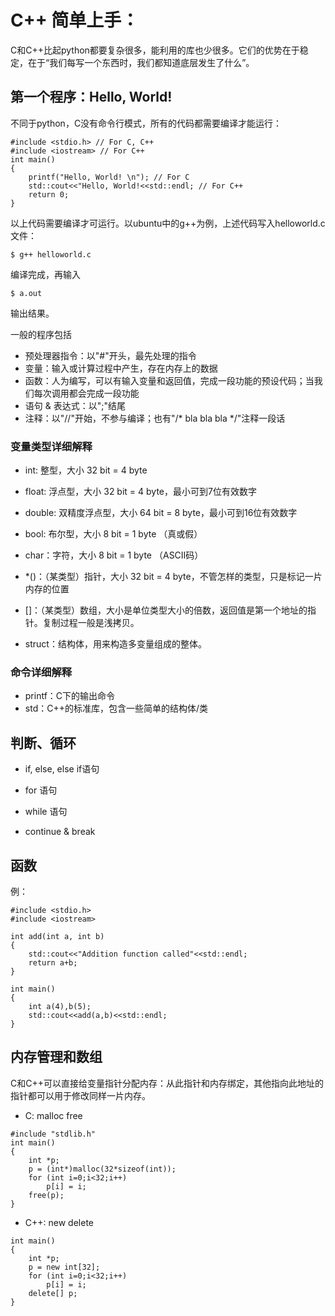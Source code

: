 # C++ 简单上手：

C和C++比起python都要复杂很多，能利用的库也少很多。它们的优势在于稳定，在于“我们每写一个东西时，我们都知道底层发生了什么”。

## 第一个程序：Hello, World!
不同于python，C没有命令行模式，所有的代码都需要编译才能运行：

```
#include <stdio.h> // For C, C++
#include <iostream> // For C++
int main()
{
    printf("Hello, World! \n"); // For C
    std::cout<<"Hello, World!<<std::endl; // For C++
    return 0;
}
```
以上代码需要编译才可运行。以ubuntu中的g++为例，上述代码写入helloworld.c文件：
```console
$ g++ helloworld.c
```
编译完成，再输入
```console
$ a.out
```
输出结果。

一般的程序包括
* 预处理器指令：以"#"开头，最先处理的指令
* 变量：输入或计算过程中产生，存在内存上的数据
* 函数：人为编写，可以有输入变量和返回值，完成一段功能的预设代码；当我们每次调用都会完成一段功能
* 语句 & 表达式：以";"结尾
* 注释：以"//"开始，不参与编译；也有"/* bla bla bla */"注释一段话


### 变量类型详细解释

* int: 整型，大小 32 bit = 4 byte
* float: 浮点型，大小 32 bit = 4 byte，最小可到7位有效数字
* double: 双精度浮点型，大小 64 bit = 8 byte，最小可到16位有效数字
* bool: 布尔型，大小 8 bit = 1 byte （真或假）
* char：字符，大小 8 bit = 1 byte （ASCII码）

*  *()：（某类型）指针，大小 32 bit = 4 byte，不管怎样的类型，只是标记一片内存的位置
*  []：（某类型）数组，大小是单位类型大小的倍数，返回值是第一个地址的指针。复制过程一般是浅拷贝。
* struct：结构体，用来构造多变量组成的整体。

### 命令详细解释

* printf：C下的输出命令
* std：C++的标准库，包含一些简单的结构体/类

## 判断、循环

* if, else, else if语句

* for 语句

* while 语句

* continue & break

## 函数
例：
```
#include <stdio.h>
#include <iostream>

int add(int a, int b)
{
    std::cout<<"Addition function called"<<std::endl;
    return a+b;
}

int main()
{
    int a(4),b(5);
    std::cout<<add(a,b)<<std::endl;    
}
```

## 内存管理和数组
C和C++可以直接给变量指针分配内存：从此指针和内存绑定，其他指向此地址的指针都可以用于修改同样一片内存。
* C: malloc free 
```
#include "stdlib.h"
int main()
{
    int *p;
    p = (int*)malloc(32*sizeof(int));
    for (int i=0;i<32;i++)
        p[i] = i;
    free(p);
}
```
* C++: new delete
```
int main()
{
    int *p;
    p = new int[32];
    for (int i=0;i<32;i++)
        p[i] = i;
    delete[] p;
}
```